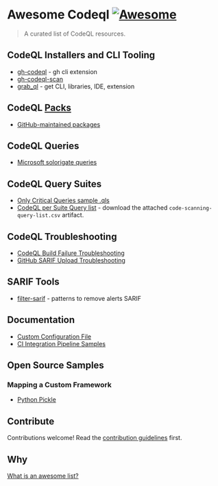 # Awesome Codeql [![Awesome](https://awesome.re/badge.svg)](https://awesome.re)

> A curated list of CodeQL resources.

## CodeQL Installers and  CLI Tooling
- [gh-codeql](https://github.com/github/gh-codeql) - gh cli extension
- [gh-codeql-scan](https://github.com/advanced-security/gh-codeql-scan)
- [grab_ql](https://github.com/advanced-security/grab_ql) - get CLI, libraries, IDE, extension


## CodeQL [Packs](https://docs.github.com/en/code-security/codeql-cli/using-the-codeql-cli/publishing-and-using-codeql-packs)

- [GitHub-maintained packages](https://github.com/orgs/codeql/packages)

## CodeQL Queries
- [Microsoft solorigate queries](https://www.microsoft.com/en-us/security/blog/2021/02/25/microsoft-open-sources-codeql-queries-used-to-hunt-for-solorigate-activity/)

## CodeQL Query Suites
- [Only Critical Queries sample .qls](https://github.com/zbazztian/only-critical-queries/blob/main/.github/critical-alternative.qls)
- [CodeQL per Suite Query list](https://github.com/github/codeql/actions/workflows/query-list.yml?query=branch%3Acodeql-cli%2Flatest) -  download the attached `code-scanning-query-list.csv` artifact. 

## CodeQL Troubleshooting
- [CodeQL Build Failure Troubleshooting](https://github.com/advanced-security/advanced-security-material/tree/main/troubleshooting/codeql-builds)
- [GitHub SARIF Upload Troubleshooting](https://github.com/advanced-security/advanced-security-material/blob/main/troubleshooting/sarif-upload/troubleshooting.md)

## SARIF Tools
- [filter-sarif](https://github.com/advanced-security/filter-sarif) - patterns to remove alerts SARIF

## Documentation
- [Custom Configuration File](https://gist.github.com/bthomas2622/e520926b88ebb93e79b30f7f32ed4849)
- [CI Integration Pipeline Samples](https://github.com/kllund/sample-pipeline-files)

## Open Source Samples

### Mapping a Custom Framework

- [Python Pickle](https://github.com/octodemo/vulnerable-pickle-app/blob/main/custom-queries/python/dangerous-functions.ql)


## Contribute

Contributions welcome! Read the [contribution guidelines](contributing.md) first.

## Why

[What is an awesome list?](https://github.com/sindresorhus/awesome/blob/main/awesome.md)